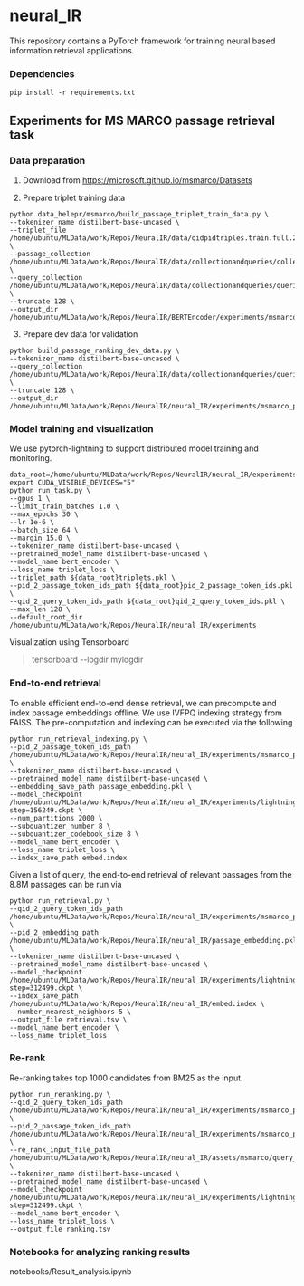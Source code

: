 # neural_IR

This repository contains a PyTorch framework for training neural based information retrieval applications.

### Dependencies
```
pip install -r requirements.txt
```


## Experiments for MS MARCO passage retrieval task

### Data preparation

1) Download from https://microsoft.github.io/msmarco/Datasets

2) Prepare triplet training data
```
python data_helepr/msmarco/build_passage_triplet_train_data.py \
--tokenizer_name distilbert-base-uncased \
--triplet_file /home/ubuntu/MLData/work/Repos/NeuralIR/data/qidpidtriples.train.full.2.tsv \
--passage_collection /home/ubuntu/MLData/work/Repos/NeuralIR/data/collectionandqueries/collection.tsv \
--query_collection /home/ubuntu/MLData/work/Repos/NeuralIR/data/collectionandqueries/queries.train.tsv \
--truncate 128 \
--output_dir /home/ubuntu/MLData/work/Repos/NeuralIR/BERTEncoder/experiments/msmarco_psg/train_data
```
3) Prepare dev data for validation
```
python build_passage_ranking_dev_data.py \
--tokenizer_name distilbert-base-uncased \
--query_collection /home/ubuntu/MLData/work/Repos/NeuralIR/data/collectionandqueries/queries.dev.small.tsv \
--truncate 128 \
--output_dir /home/ubuntu/MLData/work/Repos/NeuralIR/neural_IR/experiments/msmarco_psg/dev_data
```

### Model training and visualization

We use pytorch-lightning to support distributed model training and monitoring.

```
data_root=/home/ubuntu/MLData/work/Repos/NeuralIR/neural_IR/experiments/msmarco_psg/train_data_full_10M/
export CUDA_VISIBLE_DEVICES="5"
python run_task.py \
--gpus 1 \
--limit_train_batches 1.0 \
--max_epochs 30 \
--lr 1e-6 \
--batch_size 64 \
--margin 15.0 \
--tokenizer_name distilbert-base-uncased \
--pretrained_model_name distilbert-base-uncased \
--model_name bert_encoder \
--loss_name triplet_loss \
--triplet_path ${data_root}triplets.pkl \
--pid_2_passage_token_ids_path ${data_root}pid_2_passage_token_ids.pkl \
--qid_2_query_token_ids_path ${data_root}qid_2_query_token_ids.pkl \
--max_len 128 \
--default_root_dir /home/ubuntu/MLData/work/Repos/NeuralIR/neural_IR/experiments
```

Visualization using Tensorboard

> tensorboard --logdir mylogdir


### End-to-end retrieval

To enable efficient end-to-end dense retrieval, we can precompute and index passage embeddings offline. We use IVFPQ indexing strategy from FAISS. The pre-computation and indexing can be executed via the following

```
python run_retrieval_indexing.py \
--pid_2_passage_token_ids_path /home/ubuntu/MLData/work/Repos/NeuralIR/neural_IR/experiments/msmarco_psg/train_data_full/pid_2_passage_token_ids.pkl \
--tokenizer_name distilbert-base-uncased \
--pretrained_model_name distilbert-base-uncased \
--embedding_save_path passage_embedding.pkl \
--model_checkpoint /home/ubuntu/MLData/work/Repos/NeuralIR/neural_IR/experiments/lightning_logs/version_14/checkpoints/epoch=0-step=156249.ckpt \
--num_partitions 2000 \
--subquantizer_number 8 \
--subquantizer_codebook_size 8 \
--model_name bert_encoder \
--loss_name triplet_loss \
--index_save_path embed.index
```

Given a list of query, the end-to-end retrieval of relevant passages from the 8.8M passages can be run via

```
python run_retrieval.py \
--qid_2_query_token_ids_path /home/ubuntu/MLData/work/Repos/NeuralIR/neural_IR/experiments/msmarco_psg/dev_data/qid_2_query_token_ids.pkl \
--pid_2_embedding_path /home/ubuntu/MLData/work/Repos/NeuralIR/neural_IR/passage_embedding.pkl \
--tokenizer_name distilbert-base-uncased \
--pretrained_model_name distilbert-base-uncased \
--model_checkpoint /home/ubuntu/MLData/work/Repos/NeuralIR/neural_IR/experiments/lightning_logs/version_12/checkpoints/epoch=1-step=312499.ckpt \
--index_save_path /home/ubuntu/MLData/work/Repos/NeuralIR/neural_IR/embed.index \
--number_nearest_neighbors 5 \
--output_file retrieval.tsv \
--model_name bert_encoder \
--loss_name triplet_loss
```




### Re-rank 

Re-ranking takes top 1000 candidates from BM25 as the input.

```
python run_reranking.py \
--qid_2_query_token_ids_path /home/ubuntu/MLData/work/Repos/NeuralIR/neural_IR/experiments/msmarco_psg/dev_data/qid_2_query_token_ids.pkl \
--pid_2_passage_token_ids_path /home/ubuntu/MLData/work/Repos/NeuralIR/neural_IR/experiments/msmarco_psg/train_data_full/pid_2_passage_token_ids.pkl \
--re_rank_input_file_path /home/ubuntu/MLData/work/Repos/NeuralIR/neural_IR/assets/msmarco/query_2_top_1000_passage_BM25.json \
--tokenizer_name distilbert-base-uncased \
--pretrained_model_name distilbert-base-uncased \
--model_checkpoint /home/ubuntu/MLData/work/Repos/NeuralIR/neural_IR/experiments/lightning_logs/version_12/checkpoints/epoch=1-step=312499.ckpt \
--model_name bert_encoder \
--loss_name triplet_loss \
--output_file ranking.tsv
```

### Notebooks for analyzing ranking results

notebooks/Result_analysis.ipynb






